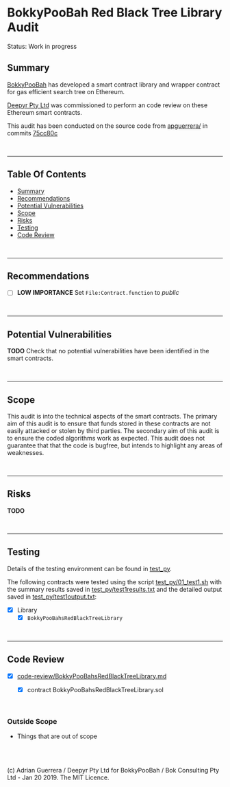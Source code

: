 # BokkyPooBah Red Black Tree Library Audit

Status: Work in progress

## Summary

[BokkyPooBah](https://www.bokconsulting.com.au/) has developed a smart contract library and wrapper contract for gas efficient search tree on Ethereum.

[Deepyr Pty Ltd](https://www.deepyr.com) was commissioned to perform an code review on these Ethereum smart contracts.

This audit has been conducted on the source code from [apguerrera/](https://github.com/apguerrera/) in commits [75cc80c](https://github.com/apguerrera)


<br />

<hr />

## Table Of Contents

* [Summary](#summary)
* [Recommendations](#recommendations)
* [Potential Vulnerabilities](#potential-vulnerabilities)
* [Scope](#scope)
* [Risks](#risks)
* [Testing](#testing)
* [Code Review](#code-review)

<br />

<hr />

## Recommendations

* [ ] **LOW IMPORTANCE** Set `File:Contract.function` to *public*

<br />

<hr />

## Potential Vulnerabilities

**TODO** Check that no potential vulnerabilities have been identified in the smart contracts.

<br />

<hr />

## Scope

This audit is into the technical aspects of the smart contracts. The primary aim of this audit is to ensure that funds
stored in these contracts are not easily attacked or stolen by third parties. The secondary aim of this audit is to
ensure the coded algorithms work as expected. This audit does not guarantee that that the code is bugfree, but intends to
highlight any areas of weaknesses.

<br />

<hr />

## Risks

**TODO**

<br />

<hr />

## Testing

Details of the testing environment can be found in [test_py](test_py).

The following contracts were tested using the script [test_py/01_test1.sh](test_py/01_test1.sh) with the summary results saved
in [test_py/test1results.txt](test_py/test1results.txt) and the detailed output saved in [test_py/test1output.txt](test_py/test1output.txt):

* [x] Library
  * [x] `BokkyPooBahsRedBlackTreeLibrary`

<br />

<hr />

## Code Review

* [x] [code-review/BokkyPooBahsRedBlackTreeLibrary.md](code-review/BokkyPooBahsRedBlackTreeLibrary.md)
  * [x] contract BokkyPooBahsRedBlackTreeLibrary.sol


<br />


### Outside Scope

* Things that are out of scope

<br />

<br />

(c) Adrian Guerrera / Deepyr Pty Ltd for BokkyPooBah / Bok Consulting Pty Ltd - Jan 20 2019. The MIT Licence.
